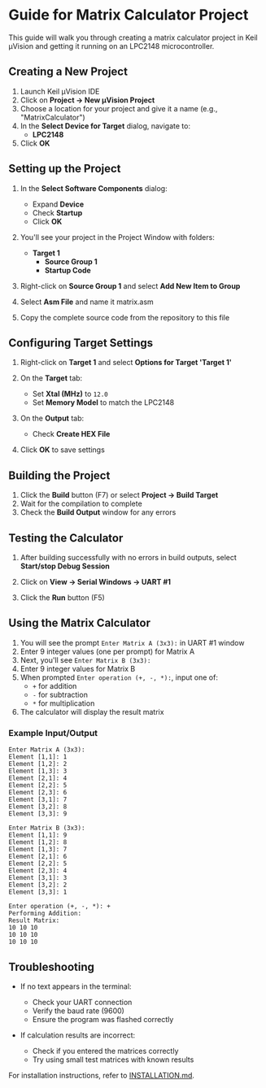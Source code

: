 # Guide for Matrix Calculator Project

This guide will walk you through creating a matrix calculator project in Keil µVision and getting it running on an LPC2148 microcontroller.

## Creating a New Project

1. Launch Keil µVision IDE
2. Click on **Project → New µVision Project**
3. Choose a location for your project and give it a name (e.g., "MatrixCalculator")
4. In the **Select Device for Target** dialog, navigate to:
   - **LPC2148**
5. Click **OK**

## Setting up the Project

1. In the **Select Software Components** dialog:
   - Expand **Device**
   - Check **Startup**
   - Click **OK**

2. You'll see your project in the Project Window with folders:
   - **Target 1**
      - **Source Group 1**
      - **Startup Code**

3. Right-click on **Source Group 1** and select **Add New Item to Group**
4. Select **Asm File** and name it matrix.asm
5. Copy the complete source code from the repository to this file

## Configuring Target Settings

1. Right-click on **Target 1** and select **Options for Target 'Target 1'**
2. On the **Target** tab:
   - Set **Xtal (MHz)** to `12.0`
   - Set **Memory Model** to match the LPC2148

3. On the **Output** tab:
   - Check **Create HEX File**

4. Click **OK** to save settings

## Building the Project

1. Click the **Build** button (F7) or select **Project → Build Target**
2. Wait for the compilation to complete
3. Check the **Build Output** window for any errors

## Testing the Calculator

1. After building successfully with no errors in build outputs, select **Start/stop Debug Session**

2. Click on **View → Serial Windows → UART #1**

3. Click the **Run** button (F5)

## Using the Matrix Calculator

1. You will see the prompt `Enter Matrix A (3x3):` in UART #1 window
2. Enter 9 integer values (one per prompt) for Matrix A
3. Next, you'll see `Enter Matrix B (3x3):`
4. Enter 9 integer values for Matrix B
5. When prompted `Enter operation (+, -, *):`, input one of:
   - `+` for addition
   - `-` for subtraction
   - `*` for multiplication
6. The calculator will display the result matrix

### Example Input/Output

```
Enter Matrix A (3x3):
Element [1,1]: 1
Element [1,2]: 2
Element [1,3]: 3
Element [2,1]: 4
Element [2,2]: 5
Element [2,3]: 6
Element [3,1]: 7
Element [3,2]: 8
Element [3,3]: 9

Enter Matrix B (3x3):
Element [1,1]: 9
Element [1,2]: 8
Element [1,3]: 7
Element [2,1]: 6
Element [2,2]: 5
Element [2,3]: 4
Element [3,1]: 3
Element [3,2]: 2
Element [3,3]: 1

Enter operation (+, -, *): +
Performing Addition:
Result Matrix:
10 10 10
10 10 10
10 10 10
```

## Troubleshooting

- If no text appears in the terminal:
  - Check your UART connection
  - Verify the baud rate (9600)
  - Ensure the program was flashed correctly

- If calculation results are incorrect:
  - Check if you entered the matrices correctly
  - Try using small test matrices with known results

For installation instructions, refer to [INSTALLATION.md](INSTALLATION.md).
